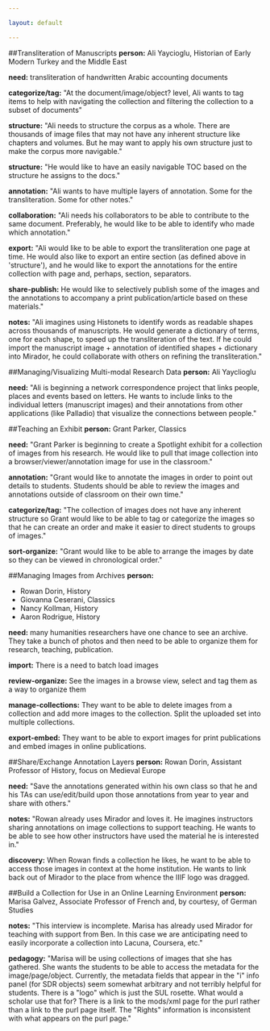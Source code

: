 ```yaml
---

layout: default

---
```


##Transliteration of Manuscripts
  **person:** Ali Yaycioglu, Historian of Early Modern Turkey and the Middle East
  
  **need:** transliteration of handwritten Arabic accounting documents
  
  **categorize/tag:** "At the document/image/object? level, Ali wants to tag items to help with navigating the collection and filtering the collection to a subset of documents"
  
  **structure:** "Ali needs to structure the corpus as a whole. There are thousands of image files that may not have any inherent structure like chapters and volumes. But he may want to apply his own structure just to make the corpus more navigable."
  
  **structure:** "He would like to have an easily navigable TOC based on the structure he assigns to the docs."
  
  **annotation:** "Ali wants to have multiple layers of annotation. Some for the transliteration. Some for other notes."
  
  **collaboration:** "Ali needs his collaborators to be able to contribute to the same document. Preferably, he would like to be able to identify who made which annotation."
  
  **export:** "Ali would like to be able to export the transliteration one page at time. He would also like to export an entire section (as defined above in 'structure'), and he would like to export the annotations for the entire collection with page and, perhaps, section, separators.
  
  **share-publish:** He would like to selectively publish some of the images and the annotations to accompany a print publication/article based on these materials."
  
  **notes:** "Ali imagines using Histonets to identify words as readable shapes across thousands of manuscripts. He would generate a dictionary of terms, one for each shape, to speed up the transliteration of the text. If he could import the manuscript image + annotation of identified shapes + dictionary into Mirador, he could collaborate with others on refining the transliteration."

##Managing/Visualizing Multi-modal Research Data
  **person:** Ali Yayclioglu
  
  **need:** "Ali is beginning a network correspondence project that links people, places and events based on letters. He wants to include links to the individual letters (manuscript images) and their annotations from other applications (like Palladio) that visualize the connections between people."
  
##Teaching an Exhibit
  **person:** Grant Parker, Classics
  
  **need:** "Grant Parker is beginning to create a Spotlight exhibit for a collection of images from his research. He would like to pull that image collection into a browser/viewer/annotation image for use in the classroom."
  
  **annotation:** "Grant would like to annotate the images in order to point out details to students. Students should be able to review the images and annotations outside of classroom on their own time."
  
  **categorize/tag:** "The collection of images does not have any inherent structure so Grant would like to be able to tag or categorize the images so that he can create an order and make it easier to direct students to groups of images."
  
  **sort-organize:** "Grant would like to be able to arrange the images by date so they can be viewed in chronological order."

##Managing Images from Archives
  **person:**
  - Rowan Dorin, History
  - Giovanna Ceserani, Classics
  - Nancy Kollman, History
  - Aaron Rodrigue, History
  
  **need:** many humanities researchers have one chance to see an archive. They take a bunch of photos and then need to be able to organize them for research, teaching, publication.
  
  **import:** There is a need to batch load images
  
  **review-organize:** See the images in a browse view, select and tag them as a way to organize them
  
  **manage-collections:** They want to be able to delete images from a collection and add more images to the collection. Split the uploaded set into multiple collections.
  
  **export-embed:** They want to be able to export images for print publications and embed images in online publications.

##Share/Exchange Annotation Layers
  **person:** Rowan Dorin, Assistant Professor of History, focus on Medieval Europe
  
  **need:** "Save the annotations generated within his own class so that he and his TAs can use/edit/build upon those annotations from year to year and share with others."
  
  **notes:** "Rowan already uses Mirador and loves it. He imagines instructors sharing annotations on image collections to support teaching. He wants to be able to see how other instructors have used the material he is interested in." 
  
  **discovery:** When Rowan finds a collection he likes, he want to be able to access those images in context at the home institution. He wants to link back out of Mirador to the place from whence the IIIF logo was dragged. 

##Build a Collection for Use in an Online Learning Environment
  **person:** Marisa Galvez, Associate Professor of French and, by courtesy, of German Studies
  
  **notes:** "This interview is incomplete. Marisa has already used Mirador for teaching with support from Ben. In this case we are anticipating need to easily incorporate a collection into Lacuna, Coursera, etc."
  
  **pedagogy:** "Marisa will be using collections of images that she has gathered. She wants the students to be able to access the metadata for the image/page/object. Currently, the metadata fields that appear in the "i" info panel (for SDR objects) seem somewhat arbitrary and not terribly helpful for students. There is a "logo" which is just the SUL rosette. What would a scholar use that for? There is a link to the mods/xml page for the purl rather than a link to the purl page itself. The "Rights" information is inconsistent with what appears on the purl page." 
  
  
